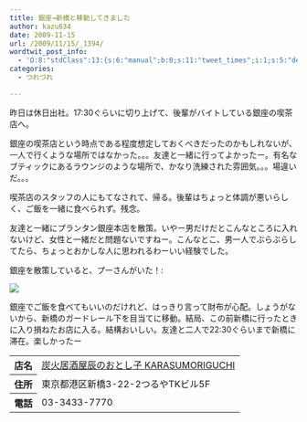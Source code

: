 ```yaml
---
title: 銀座→新橋と移動してきました
author: kazu634
date: 2009-11-15
url: /2009/11/15/_1394/
wordtwit_post_info:
  - 'O:8:"stdClass":13:{s:6:"manual";b:0;s:11:"tweet_times";i:1;s:5:"delay";i:0;s:7:"enabled";i:1;s:10:"separation";s:2:"60";s:7:"version";s:3:"3.7";s:14:"tweet_template";b:0;s:6:"status";i:2;s:6:"result";a:0:{}s:13:"tweet_counter";i:2;s:13:"tweet_log_ids";a:1:{i:0;i:4929;}s:9:"hash_tags";a:0:{}s:8:"accounts";a:1:{i:0;s:7:"kazu634";}}'
categories:
  - つれづれ

---
```

<div class="section">
<p>
    昨日は休日出社。17:30ぐらいに切り上げて、後輩がバイトしている銀座の喫茶店へ。
</p>
  
<p>
    銀座の喫茶店という時点である程度想定しておくべきだったのかもしれないが、一人で行くような場所ではなかった。。。友達と一緒に行ってよかったー。有名なブティックにあるラウンジのような場所で、かなり洗練された雰囲気。。。場違いだ。。。
</p>
  
<p>
    喫茶店のスタッフの人にもてなされて、帰る。後輩はちょっと体調が悪いらしく、ご飯を一緒に食べられず。残念。
</p>
  
<p>
    友達と一緒にプランタン銀座本店を散策。いやー男だけだとこんなところに入れないけど、女性と一緒だと問題ないですねー。こんなとこ、男一人でぶらぶらしてたら、ちょっとおかしな人に思われるわーいい経験でした。
</p>
  
<p>
    銀座を散策していると、プーさんがいた！:
</p>
  
<p>
<center>
</center>
</p>
  
<p>
<a href="http://flickr.com/photos/42332031@N02/4104629408/" onclick="__gaTracker('send', 'event', 'outbound-article', 'http://flickr.com/photos/42332031@N02/4104629408/', '');" title="Poo@銀座"><img src="http://farm3.static.flickr.com/2674/4104629408_4cd329f47b.jpg" /></a>
</p></p> 
  
<p>
    銀座でご飯を食べてもいいのだけれど、はっきり言って財布が心配。しょうがないから、新橋のガードレール下を目当てに移動。結局、この前新橋に行ったときに入り損ねたお店に入る。結構おいしい。友達と二人で22:30ぐらいまで新橋に滞在。楽しかったー
</p>
  
<table>
<tr>
<th>
        店名
</th>
      
<td>
<a href="http://www.hotpepper.jp/strJ000716243/?vos=nhppalsa000016" onclick="__gaTracker('send', 'event', 'outbound-article', 'http://www.hotpepper.jp/strJ000716243/?vos=nhppalsa000016', '炭火居酒屋辰のおとし子 KARASUMORIGUCHI');" target="_blank">炭火居酒屋辰のおとし子 KARASUMORIGUCHI</a>
</td>
</tr>
    
<tr>
<th>
        住所
</th>
      
<td>
        東京都港区新橋3-22-2つるやTKビル5F
</td>
</tr>
    
<tr>
<th>
        電話
</th>
      
<td>
        03-3433-7770
</td>
</tr>
</table>
</div>